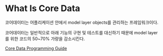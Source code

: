 # What Is Core Data
코어데이터는 어플리케이션 안에서 model layer objects를 관리하는 프레임워크이다.

코어데이터는 일반적으로 아래 기능의 구현 및 테스트를 대신하기 때문에 model layer를 위한 코드의 50~70% 가량을 감소시킨다.

[Core Data Programming Guide](https://developer.apple.com/library/content/documentation/Cocoa/Conceptual/CoreData/index.html)
